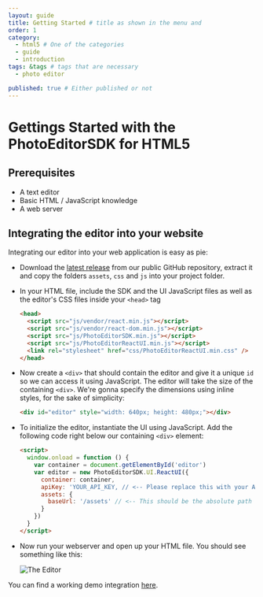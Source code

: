 ```yaml
---
layout: guide
title: Getting Started # title as shown in the menu and 
order: 1
category: 
  - html5 # One of the categories
  - guide
  - introduction
tags: &tags # tags that are necessary
  - photo editor 

published: true # Either published or not 
---
```


# Gettings Started with the PhotoEditorSDK for HTML5

## Prerequisites

  * A text editor
  * Basic HTML / JavaScript knowledge
  * A web server

## Integrating the editor into your website

Integrating our editor into your web application is easy as pie:

  * Download the [latest release](https://github.com/imgly/pesdk-html5-build/releases/latest) from
    our public GitHub repository, extract it and copy the folders `assets`, `css` and `js` into your
    project folder.

  * In your HTML file, include the SDK and the UI JavaScript files as well as the editor's CSS files
    inside your `<head>` tag

    ```html
    <head>
      <script src="js/vendor/react.min.js"></script>
      <script src="js/vendor/react-dom.min.js"></script>
      <script src="js/PhotoEditorSDK.min.js"></script>
      <script src="js/PhotoEditorReactUI.min.js"></script>
      <link rel="stylesheet" href="css/PhotoEditorReactUI.min.css" />
    </head>
    ```

  * Now create a `<div>` that should contain the editor and give it a unique `id` so we can access
    it using JavaScript. The editor will take the size of the containing `<div>`. We're gonna specify
    the dimensions using inline styles, for the sake of simplicity:

    ```html
    <div id="editor" style="width: 640px; height: 480px;"></div>
    ```

  * To initialize the editor, instantiate the UI using JavaScript. Add the following code
    right below our containing `<div>` element:

    ```html
    <script>
      window.onload = function () {
        var container = document.getElementById('editor')
        var editor = new PhotoEditorSDK.UI.ReactUI({
          container: container,
          apiKey: 'YOUR_API_KEY, // <-- Please replace this with your API key
          assets: {
            baseUrl: '/assets' // <-- This should be the absolute path to your `assets` directory
          }
        })
      }
    </script>
    ```
  * Now run your webserver and open up your HTML file. You should see something like this:

    ![The Editor](http://static.photoeditorsdk.com/editor.png)

You can find a working demo integration [here](http://static.photoeditorsdk.com/demo/).
